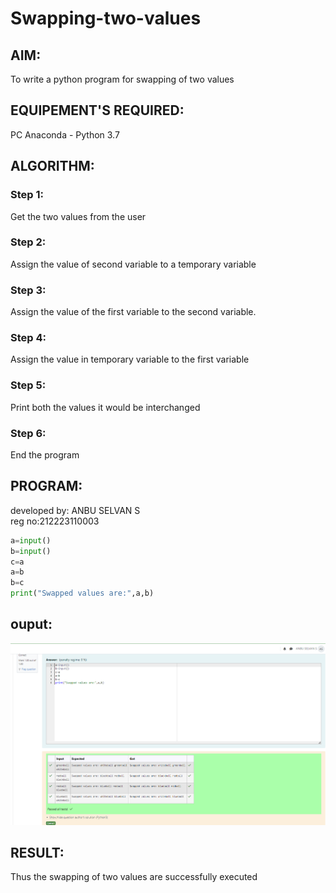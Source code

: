 # Swapping-two-values

## AIM:
To write a python program for swapping of two values
## EQUIPEMENT'S REQUIRED: 
PC
Anaconda - Python 3.7
## ALGORITHM: 
### Step 1:
Get the two values from the user
### Step 2: 
Assign the value of second variable to a temporary variable 
### Step 3: 
Assign the value of the first variable to the second variable.
### Step 4:  
Assign the value in temporary variable to the first variable
### Step 5: 
Print both the values it would be interchanged
### Step 6: 
End the program
## PROGRAM:
developed by: ANBU SELVAN S   
reg no:212223110003
```Python
a=input()
b=input()
c=a
a=b
b=c
print("Swapped values are:",a,b)
```
## ouput:
![alt text](<Screenshot 2024-03-12 140640.png>)
## RESULT:
Thus the swapping of two values are successfully executed



